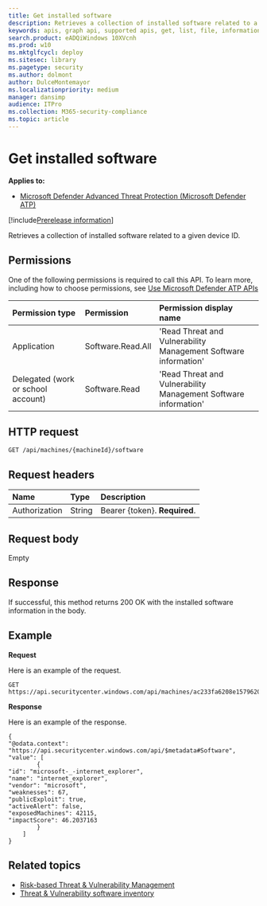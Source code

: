 ```yaml
---
title: Get installed software
description: Retrieves a collection of installed software related to a given device ID.
keywords: apis, graph api, supported apis, get, list, file, information, software inventory, installed software per device, threat & vulnerability management api, mdatp tvm api
search.product: eADQiWindows 10XVcnh
ms.prod: w10
ms.mktglfcycl: deploy
ms.sitesec: library
ms.pagetype: security
ms.author: dolmont
author: DulceMontemayor
ms.localizationpriority: medium
manager: dansimp
audience: ITPro
ms.collection: M365-security-compliance 
ms.topic: article
---
```


# Get installed software
**Applies to:**
- [Microsoft Defender Advanced Threat Protection (Microsoft Defender ATP)](https://go.microsoft.com/fwlink/p/?linkid=2069559)

[!include[Prerelease information](../../includes/prerelease.md)]

Retrieves a collection of installed software related to a given device ID.

## Permissions
One of the following permissions is required to call this API. To learn more, including how to choose permissions, see [Use Microsoft Defender ATP APIs](apis-intro.md)

Permission type |	Permission	|	Permission display name
:---|:---|:---
Application |Software.Read.All |	'Read Threat and Vulnerability Management Software information'
Delegated (work or school account) | Software.Read |	'Read Threat and Vulnerability Management Software information'

## HTTP request
```
GET /api/machines/{machineId}/software
```

## Request headers

Name | Type | Description
:---|:---|:---
Authorization | String | Bearer {token}. **Required**.


## Request body
Empty

## Response
If successful, this method returns 200 OK with the installed software information in the body.


## Example

**Request**

Here is an example of the request.

```
GET https://api.securitycenter.windows.com/api/machines/ac233fa6208e1579620bf44207c4006ed7cc4501/software
```

**Response**

Here is an example of the response.


```
{
"@odata.context": "https://api.securitycenter.windows.com/api/$metadata#Software",
"value": [
        {
"id": "microsoft-_-internet_explorer",
"name": "internet_explorer",
"vendor": "microsoft",
"weaknesses": 67,
"publicExploit": true,
"activeAlert": false,
"exposedMachines": 42115,
"impactScore": 46.2037163
        }
    ]
}
```

## Related topics
- [Risk-based Threat & Vulnerability Management](https://docs.microsoft.com/windows/security/threat-protection/microsoft-defender-atp/next-gen-threat-and-vuln-mgt)
- [Threat & Vulnerability software inventory](https://docs.microsoft.com/windows/security/threat-protection/microsoft-defender-atp/tvm-software-inventory)
